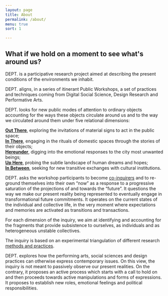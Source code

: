 ```yaml
---
layout: page
title: About
permalink: /about/
menu: true
sort: 1

---
```

<h2>What if we hold on a moment to see what's around us?</h2>

<span class="dept">DEPT.</span> is a participative research project aimed at describing the present conditions of the environments we inhabit.

<span class="dept">DEPT.</span> aligns, in a series of itinerant Public Workshops, a set of practices and techniques coming from Digital Social Science, Design Research and Performative Arts.  

<span class="dept">DEPT.</span> looks for new public modes of attention to ordinary objects accounting for the ways these objects circulate around us and to the way we circulated around them under five relational dimensions:

<div class="ml-5">
<p>
<b><a href="/workshops/out-there">Out There</a></b>, exploring the invitations of material signs to act in the public space;<br>
<b><a href="/workshops/in-there">In There</a></b>, engaging in the rituals of domestic spaces through the stories of their objects;<br>
<b><a href="/workshops/hereunder">Hereunder</a></b>, digging into the emotional responses to the city most unwanted beings;<br>
<b><a href="/workshops/up-here">Up Here</a></b>, probing the subtle landscape of human dreams and hopes;<br>
<b><a href="/workshops/in-between">In Between</a></b>, seeking for new transitive exchanges with cultural institutions.<br>
</p>
</div>

<span class="dept">DEPT.</span> asks the workshop participants to become [co-inquirers](/become-a-co-inquirer/) and to re-ground themselves into their own “now” as a response to a progressive saturation of the projections of and towards the “future”. It questions the way we make our present reality being represented to eventually engage in transformational future commitments. It operates on the current states of the individual and collective life, in the very moment where expectations and memories are activated as transitions and transactions.

For each dimension of the inquiry, we aim at identifying and accounting for the fragments that provide subsistence to ourselves, as individuals and as heterogeneous unstable collectives.

The inquiry is based on an experimental triangulation of different research [methods and practices](/methods-techniques/).

<span class="dept">DEPT.</span> explores how the performing arts, social sciences and design practices can otherwise express contemporary issues. On this view, the inquiry is not meant to passively observe our present realities. On the contrary, it proposes an active process which starts with a call to hold on and then proceeds towards active manipulations and forms of expressions. It proposes to establish new roles, emotional feelings and political responsibilities.
